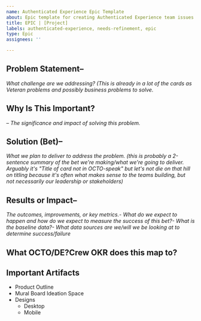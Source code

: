 ```yaml
---
name: Authenticated Experience Epic Template
about: Epic template for creating Authenticated Experience team issues
title: EPIC | [Project]
labels: authenticated-experience, needs-refinement, epic
type: Epic
assignees: ''

---
```


## Problem Statement– 
_What challenge are we addressing? (This is already in a lot of the cards as Veteran problems and possibly business problems to solve._

## Why Is This Important?
_– The significance and impact of solving this problem._

## Solution (Bet)– 
_What we plan to deliver to address the problem. (this is probably a 2-sentence summary of the bet we're making/what we're going to deliver. Arguably it's "Title of card not in OCTO-speak" but let's not die on that hill on titling because it's often what makes sense to the teams building, but not necessarily our leadership or stakeholders)_

## Results or Impact– 
_The outcomes, improvements, or key metrics.- What do we expect to happen and how do we expect to measure the success of this bet?- What is the baseline data?- What data sources are we/will we be looking at to determine success/failure_

## What OCTO/DE?Crew OKR does this map to?



## Important Artifacts 
- Product Outline
- Mural Board Ideation Space
- Designs
     - Desktop
     - Mobile



